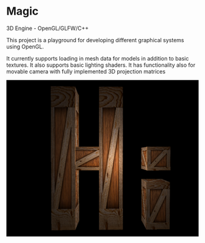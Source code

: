 # Magic
3D Engine - OpenGL/GLFW/C++

This project is a playground for developing different graphical systems using OpenGL.

It currently supports loading in mesh data for models in addition to basic textures. It also supports basic lighting shaders. It has functionality also for movable camera with fully implemented 3D projection matrices

<img src="boxes.png" width="700px">
